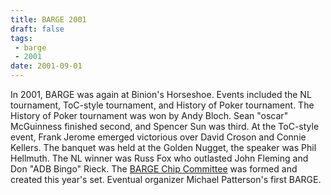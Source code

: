```yaml
---
title: BARGE 2001
draft: false
tags:
 - barge
 - 2001
date: 2001-09-01
---
```


In 2001, BARGE was again at Binion's Horseshoe. Events included the NL
tournament, ToC-style tournament, and History of Poker tournament. The History
of Poker tournament was won by Andy Bloch. Sean &quot;oscar&quot; McGuinness
finished second, and Spencer Sun was third. At the ToC-style event, Frank
Jerome emerged victorious over David Croson and Connie Kellers. The banquet was
held at the Golden Nugget, the speaker was Phil Hellmuth. The NL winner was
Russ Fox who outlasted John Fleming and Don &quot;ADB Bingo&quot; Rieck. The
[BARGE Chip Committee](/chips/bcc/) was formed and created this year's
set. Eventual organizer Michael Patterson's first BARGE.
